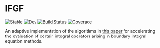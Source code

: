 # IFGF

[![Stable](https://img.shields.io/badge/docs-stable-blue.svg)](https://WaveProp.github.io/IFGF.jl/stable)
[![Dev](https://img.shields.io/badge/docs-dev-blue.svg)](https://WaveProp.github.io/IFGF.jl/dev)
[![Build Status](https://github.com/WaveProp/IFGF.jl/workflows/CI/badge.svg)](https://github.com/WaveProp/IFGF.jl/actions)
[![Coverage](https://codecov.io/gh/WaveProp/IFGF.jl/branch/master/graph/badge.svg)](https://codecov.io/gh/WaveProp/IFGF.jl)

An adaptive implementation of the algorithms in [this paper](https://arxiv.org/abs/2010.02857) for accelerating the evaluation of certain integral operators arising in boundary integral equation methods. 
